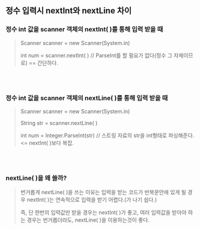 ## 정수 입력시 nextInt와 nextLine 차이

### 정수 int 값을 scanner 객체의 nextInt( )를 통해 입력 받을 때
> Scanner scanner = new Scanner(System.in)   
> 
> int num = scanner.nextInt( )     // ParseInt를 할 필요가 없다(정수 그 자체이므로) == 간단하다.

<br></br>

### 정수 int 값을 scanner 객체의 nextLine( )를 통해 입력 받을 때
> Scanner scanner = new Scanner(System.in)   
> 
> String str = scanner.nextLine( )   
> 
> int num = Integer.ParseInt(str) // 스트링 자료의 str을 int형태로 파싱해준다. <= nextInt( )보다 복잡.

<br></br>

### nextLine( )을 왜 쓸까?
> 번거롭게 nextLine( )을 쓰는 이유는 입력을 받는 코드가 반복문안에 있게 될 경우 nextInt( )는 연속적으로 입력을 받기 어렵다.(가 나기 쉽다.)   
> 
> 즉, 단 한번의 입력값만 받을 경우는 nextInt( )가 좋고, 여러 입력값을 받아야 하는 경우는 번거롭더라도, nextLine( )을 이용하는것이 좋다.

<br></br>
